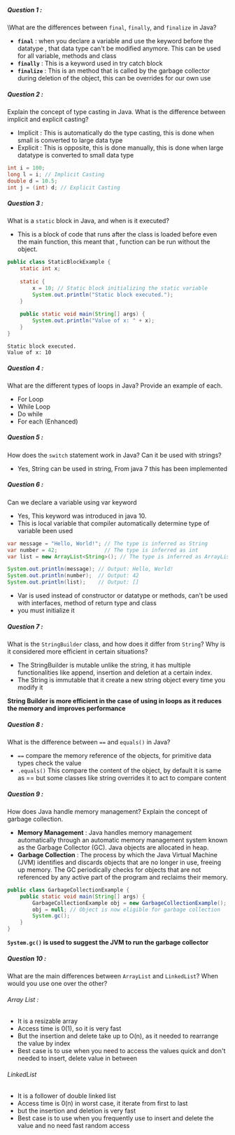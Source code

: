 
##### Question 1 : 
\What are the differences between `final`, `finally`, and `finalize` in Java?

- **`final`** : when you declare a variable and use the keyword before the datatype , that data type can't be modified anymore. This can be used for all variable, methods and class
- **`finally`** : This is a keyword used in try catch block
- **`finalize`** : This is an method that is called by the garbage collector during deletion of the object, this can be overrides for our own use

##### Question 2 :
Explain the concept of type casting in Java. What is the difference between implicit and explicit casting?

- Implicit : This is automatically do the type casting, this is done when small is converted to large data type
- Explicit : This is opposite, this is done manually, this is done when large datatype is converted to small data type

```Java
int i = 100;
long l = i; // Implicit Casting
double d = 10.5;
int j = (int) d; // Explicit Casting

```

##### Question 3 : 
What is a `static` block in Java, and when is it executed?

- This is a block of code that runs after the class is loaded before even the main function, this meant that , function can be run without the object.

```Java
public class StaticBlockExample {
    static int x;
    
    static {
        x = 10; // Static block initializing the static variable
        System.out.println("Static block executed.");
    }
    
    public static void main(String[] args) {
        System.out.println("Value of x: " + x);
    }
}
```

```Output
Static block executed.
Value of x: 10
```

##### Question 4 :
What are the different types of loops in Java? Provide an example of each.

- For Loop 
- While Loop
- Do while
- For each (Enhanced)

##### Question 5 :
How does the `switch` statement work in Java? Can it be used with strings?

- Yes, String can be used in string, From java 7 this has been implemented

##### Question 6 :
Can we declare a variable using var keyword

- Yes, This keyword was introduced in java 10.
- This is local variable that compiler automatically determine type of variable been used

```Java
var message = "Hello, World!"; // The type is inferred as String
var number = 42;               // The type is inferred as int
var list = new ArrayList<String>(); // The type is inferred as ArrayList<String>

System.out.println(message); // Output: Hello, World!
System.out.println(number);  // Output: 42
System.out.println(list);    // Output: []
```

- Var is used instead of constructor or datatype or methods, can't be used with interfaces, method of return type and class
- you must initialize it

##### Question 7 :
What is the `StringBuilder` class, and how does it differ from `String`? Why is it considered more efficient in certain situations?

- The StringBuilder is mutable unlike the string, it has multiple functionalities like append, insertion and deletion at a certain index.
- The String is immutable that it create a new string object every time you modify it

**String Builder is more efficient in the case of using in loops as it reduces the memory and improves performance**

##### Question 8 :
What is the difference between `==` and `equals()` in Java?

- `==` compare the memory reference of the objects, for primitive data types check the value
- `.equals()` This compare the content of the object, by default it is same as == but some classes like string overrides it to act to compare content

##### Question 9 :
How does Java handle memory management? Explain the concept of garbage collection.

- **Memory Management** : Java handles memory management automatically through an automatic memory management system known as the Garbage Collector (GC). Java objects are allocated in heap.
- **Garbage Collection** : The process by which the Java Virtual Machine (JVM) identifies and discards objects that are no longer in use, freeing up memory. The GC periodically checks for objects that are not referenced by any active part of the program and reclaims their memory.

```Java
public class GarbageCollectionExample {
    public static void main(String[] args) {
        GarbageCollectionExample obj = new GarbageCollectionExample();
        obj = null; // Object is now eligible for garbage collection
        System.gc();
    }
}

```

**``System.gc()`` is used to suggest the JVM to run the garbage collector**

##### Question 10 :
What are the main differences between `ArrayList` and `LinkedList`? When would you use one over the other?
###### Array List : 
- It is a resizable array
- Access time is 0(1), so it is very fast
- But the insertion and delete take up to O(n), as it needed to rearrange the value by index
- Best case is to use when you need to access the values quick and don't needed to insert, delete value in between

###### LinkedList 
- It is a follower of double linked list
- Access time is 0(n) in worst case, it iterate from first to last
- but the insertion and deletion is very fast
- Best case is to use when you frequently use to insert and delete the value and no need fast random access